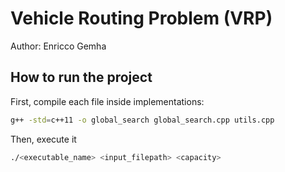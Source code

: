 # Vehicle Routing Problem (VRP)

Author: Enricco Gemha

## How to run the project

First, compile each file inside implementations:

```bash
g++ -std=c++11 -o global_search global_search.cpp utils.cpp
```

Then, execute it

```bash
./<executable_name> <input_filepath> <capacity>
```
